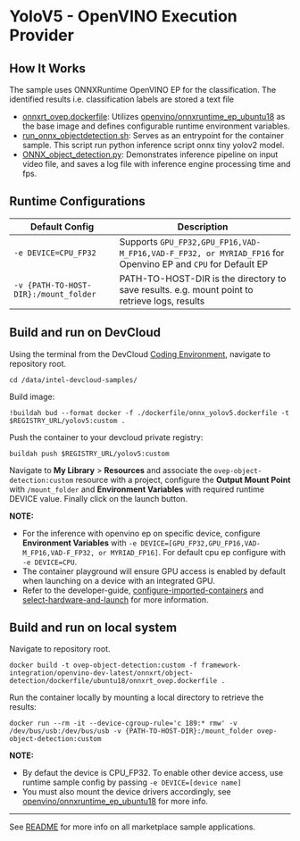 # YoloV5 - OpenVINO Execution Provider

## How It Works
The sample uses ONNXRuntime OpenVINO EP for the classification. The identified results i.e. classification labels are stored a text file 

* [onnxrt_ovep.dockerfile](dockerfile/ubuntu18/onnxrt_ovep.dockerfile): Utilizes [openvino/onnxruntime_ep_ubuntu18](https://hub.docker.com/r/openvino/onnxruntime_ep_ubuntu18) as the base image and defines configurable runtime environment variables.
* [run_onnx_objectdetection.sh](run_onnx_objectdetection.sh): Serves as an entrypoint for the container sample. This script run python inference script onnx tiny yolov2 model.
* [ONNX_object_detection.py](ONNX_object_detection.py): Demonstrates inference pipeline on input video file, and saves a log file with inference engine processing time and fps.


## Runtime Configurations
| Default Config | Description |
| --- | --- |
| ``-e DEVICE=CPU_FP32`` | Supports ``GPU_FP32,GPU_FP16,VAD-M_FP16,VAD-F_FP32, or MYRIAD_FP16`` for Openvino EP and ``CPU`` for Default EP |
| ``-v {PATH-TO-HOST-DIR}:/mount_folder`` | PATH-TO-HOST-DIR is the directory to save results. e.g. mount point to retrieve logs, results |

## Build and run on DevCloud
Using the terminal from the DevCloud [Coding Environment](https://www.intel.com/content/www/us/en/develop/documentation/devcloud-containers/top/index/build-containers-from-terminal.html), navigate to repository root.
```
cd /data/intel-devcloud-samples/
```
Build image:
```
!buildah bud --format docker -f ./dockerfile/onnx_yolov5.dockerfile -t $REGISTRY_URL/yolov5:custom .
```

Push the container to your devcloud private registry:
```
buildah push $REGISTRY_URL/yolov5:custom
```

Navigate to **My Library** > **Resources** and associate the ``ovep-object-detection:custom`` resource with a project, configure the **Output Mount Point** with ``/mount_folder`` and **Environment Variables** with required runtime DEVICE value. Finally click on the launch button.

**NOTE:** 
* For the inference with openvino ep on specific device, configure **Environment Variables** with ``-e DEVICE=[GPU_FP32,GPU_FP16,VAD-M_FP16,VAD-F_FP32, or MYRIAD_FP16]``. For default cpu ep configure with ``-e DEVICE=CPU``.
* The container playground will ensure GPU access is enabled by default when launching on a device with an integrated GPU.
* Refer to the developer-guide, [configure-imported-containers](https://www.intel.com/content/www/us/en/develop/documentation/devcloud-containers/top/index-2/configure-imported-containers.html)
and [select-hardware-and-launch](https://www.intel.com/content/www/us/en/develop/documentation/devcloud-containers/top/index-2/select-hardware-and-launch.html) for more information.


## Build and run on local system
Navigate to repository root.
```
docker build -t ovep-object-detection:custom -f framework-integration/openvino-dev-latest/onnxrt/object-detection/dockerfile/ubuntu18/onnxrt_ovep.dockerfile .
```

Run the container locally by mounting a local directory to retrieve the results:
```
docker run --rm -it --device-cgroup-rule='c 189:* rmw' -v /dev/bus/usb:/dev/bus/usb -v {PATH-TO-HOST-DIR}:/mount_folder ovep-object-detection:custom
```
**NOTE:** 
* By defaut the device is CPU_FP32. To enable other device access, use runtime sample config by passing ``-e DEVICE=[device name]``
* You must also mount the device drivers accordingly, see [openvino/onnxruntime_ep_ubuntu18](https://hub.docker.com/r/openvino/onnxruntime_ep_ubuntu18) for more info.


---
See [README](../../../../README.md) for more info on all marketplace sample applications.
